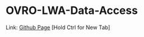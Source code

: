 # OVRO-LWA-Data-Access
Link: [Github Page](https://pineapplesofjustice.github.io/OVRO-LWA-Data-Access/ "OVRO-LWA: Data Access") [Hold Ctrl for New Tab]
